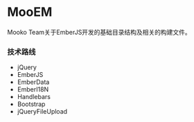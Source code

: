 # MooEM #

Mooko Team关于EmberJS开发的基础目录结构及相关的构建文件。

### 技术路线 ###

* jQuery
* EmberJS
* EmberData
* EmberI18N
* Handlebars
* Bootstrap
* jQueryFileUpload